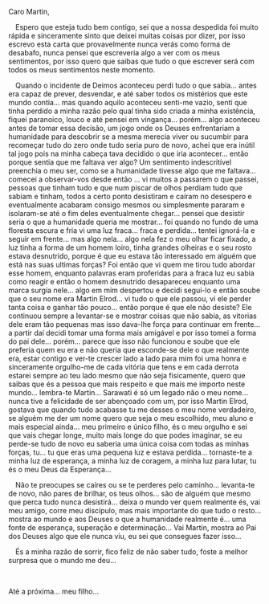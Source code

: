 Caro Martin, 

 Espero que esteja tudo bem contigo, sei que a nossa despedida foi muito rápida e sinceramente sinto que deixei muitas coisas por dizer, por isso escrevo esta carta que provavelmente nunca verás como forma de desabafo, nunca pensei que escreveria algo a ver com os meus sentimentos, por isso quero que saibas que tudo o que escrever será com todos os meus sentimentos neste momento. 

 Quando o incidente de Deimos aconteceu perdi tudo o que sabia… antes era capaz de prever, desvendar, e até saber todos os mistérios que este mundo contia… mas quando aquilo aconteceu senti-me vazio, senti que tinha perdido a minha razão pelo qual tinha sido criada a minha existência, fiquei paranoico, louco e até pensei em vingança… porém… algo aconteceu antes de tomar essa decisão, um jogo onde os Deuses enfrentariam a humanidade para descobrir se a mesma merecia viver ou sucumbir para recomeçar tudo do zero onde tudo seria puro de novo, achei que era inútil tal jogo pois na minha cabeça tava decidido o que iria acontecer… então porque sentia que me faltava ver algo? Um sentimento indescritível preenchia o meu ser, como se a humanidade tivesse algo que me faltava… comecei a observar-vos desde então … vi muitos a passarem o que passei, pessoas que tinham tudo e que num piscar de olhos perdiam tudo que sabiam e tinham, todos a certo ponto desistiram e caíram no desespero e eventualmente acabaram consigo mesmos ou simplesmente pararam e isolaram-se até o fim deles eventualmente chegar… pensei que desistir seria o que a humanidade queria me mostrar… foi quando no fundo de uma floresta escura e fria vi uma luz fraca… fraca e perdida… tentei ignorá-la e seguir em frente… mas algo nela… algo nela fez o meu olhar ficar fixado, a luz tinha a forma de um homem loiro, tinha grandes olheiras e o seu rosto estava desnutrido, porque é que eu estava tão interessado em alguém que está nas suas ultimas forças? Foi então que vi quem me tirou tudo abordar esse homem, enquanto palavras eram proferidas para a fraca luz eu sabia como reagir e então o homem desnutrido desapareceu enquanto uma marca surgia nele… algo em mim despertou e decidi segui-lo e então soube que o seu nome era Martin Elrod… vi tudo o que ele passou, vi ele perder tanta coisa e ganhar tão pouco… então porque é que ele não desiste? Ele continuou sempre a levantar-se e mostrar coisas que não sabia, as vitorias dele eram tão pequenas mas isso dava-lhe força para continuar em frente… a partir daí decidi tomar uma forma mais amigável e por isso tomei a forma do pai dele… porém… parece que isso não funcionou e soube que ele preferia quem eu era e não queria que esconde-se dele o que realmente era, estar contigo e ver-te crescer lado a lado para mim foi uma honra e sinceramente orgulho-me de cada vitória que tens e em cada derrota estarei sempre ao teu lado mesmo que não seja fisicamente, quero que saibas que és a pessoa que mais respeito e que mais me importo neste mundo… lembra-te Martin… Sarawati é só um legado não o meu nome… nunca tive a felicidade de ser abençoado com um, por isso Martin Elrod, gostava que quando tudo acabasse tu me desses o meu nome verdadeiro, se alguém me der um nome quero que seja o meu escolhido, meu aluno e mais especial ainda… meu primeiro e único filho, és o meu orgulho e sei que vais chegar longe, muito mais longe do que podes imaginar, se eu perde-se tudo de novo eu saberia uma única coisa com todas as minhas forças, tu… tu que eras uma pequena luz e estava perdida… tornaste-te a minha luz de esperança, a minha luz de coragem, a minha luz para lutar, tu és o meu Deus da Esperança… 

 Não te preocupes se caíres ou se te perderes pelo caminho… levanta-te de novo, não pares de brilhar, os teus olhos… são de alguém que mesmo que perca tudo nunca desistirá… deixa o mundo ver quem realmente és, vai meu amigo, corre meu discípulo, mas mais importante do que tudo o resto… mostra ao mundo e aos Deuses o que a humanidade realmente é… uma fonte de esperança, superação e determinação… Vai Martin, mostra ao Pai dos Deuses algo que ele nunca viu, eu sei que consegues fazer isso… 

 És a minha razão de sorrir, fico feliz de não saber tudo, foste a melhor surpresa que o mundo me deu… 

  

Até a próxima… meu filho…